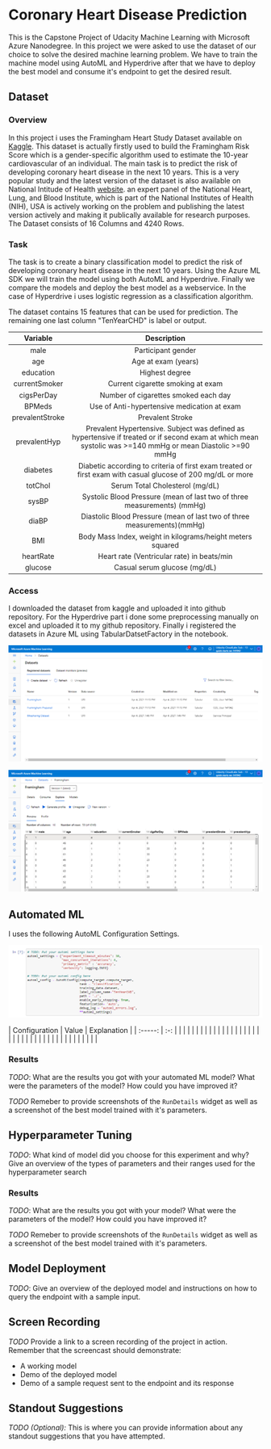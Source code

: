 
# Coronary Heart Disease Prediction

This is the Capstone Project of Udacity Machine Learning with Microsoft Azure Nanodegree. In this project we were asked to use the dataset of our choice to solve the desired machine learning problem. We have to train the machine model using AutoML and Hyperdrive after that we have to deploy the best model and consume it's endpoint to get the desired result.

## Dataset

### Overview

In this project i uses the Framingham Heart Study Dataset available on [Kaggle](https://www.kaggle.com/amanajmera1/framingham-heart-study-dataset). This dataset is actually firstly used to build the Framingham Risk Score which is a gender-specific algorithm used to estimate  the 10-year cardiovascular of an individual. The main task is to predict the risk of developing coronary heart disease in the next 10 years. This is a very popular study and the latest version of the dataset is also available on National Intitude of Health [website](https://biolincc.nhlbi.nih.gov/teaching/). an expert panel of the National Heart, Lung, and Blood Institute, which is part of the National Institutes of Health (NIH), USA is actively working on the problem and publishing the latest version actively and making it publically available for research purposes. The Dataset consists of 16 Columns and 4240 Rows. 

### Task

The task is to create a binary classification model to predict the risk of developing coronary heart disease in the next 10 years. Using the Azure ML SDK we will train the model using both AutoML and Hyperdrive. Finally we compare the models and deploy the best model as a webservice. In the case of Hyperdrive i uses logistic regression as a classification algorithm.

The dataset contains 15 features that can be used for prediction. The remaining one last column "TenYearCHD" is label or output.

| Variable | Description  |
| :-----: | :-: |
| male | Participant gender |
| age | Age at exam (years) |
| education | Highest degree |
| currentSmoker | Current cigarette smoking at exam |
| cigsPerDay| Number of cigarettes smoked each day |
| BPMeds | Use of Anti-hypertensive medication at exam |
| prevalentStroke | Prevalent Stroke |
| prevalentHyp | Prevalent Hypertensive. Subject was defined as hypertensive if treated or if second exam at which mean systolic was >=140 mmHg or mean Diastolic >=90 mmHg |
| diabetes | Diabetic according to criteria of first exam treated or first exam with casual glucose of 200 mg/dL or more |
| totChol | Serum Total Cholesterol (mg/dL) |
| sysBP | Systolic Blood Pressure (mean of last two of three measurements) (mmHg) |
| diaBP | Diastolic Blood Pressure (mean of last two of three measurements)(mmHg) |
| BMI | Body Mass Index, weight in kilograms/height meters squared |
| heartRate | Heart rate (Ventricular rate) in beats/min |
| glucose | Casual serum glucose (mg/dL) |

### Access

I downloaded the dataset from kaggle and uploaded it into github repository. For the Hyperdrive part i done some preprocessing manually on excel and uploaded it to my github repository. Finally i registered the datasets in Azure ML using TabularDatsetFactory in the notebook.

<p align="center">
  <img src="Screenshots/Datasets-Registered.PNG">
</p>

<p align="center">
  <img src="Screenshots/Datasets-Explore.PNG">
</p>

## Automated ML

I uses the following AutoML Configuration Settings.

<p align="center">
  <img src="Screenshots/AutoML-Configuration.PNG">
</p>

| Configuration | Value | Explanation |
| :-----: | :-: |
|  |  |  |
|  |  |  |
|  |  |  |
|  |  |  |
|  |  |  |
|  |  |  |
|  |  |  |
|  |  |  |
|  |  |  |
|  |  |  |

### Results
*TODO*: What are the results you got with your automated ML model? What were the parameters of the model? How could you have improved it?

*TODO* Remeber to provide screenshots of the `RunDetails` widget as well as a screenshot of the best model trained with it's parameters.

## Hyperparameter Tuning
*TODO*: What kind of model did you choose for this experiment and why? Give an overview of the types of parameters and their ranges used for the hyperparameter search


### Results
*TODO*: What are the results you got with your model? What were the parameters of the model? How could you have improved it?

*TODO* Remeber to provide screenshots of the `RunDetails` widget as well as a screenshot of the best model trained with it's parameters.

## Model Deployment
*TODO*: Give an overview of the deployed model and instructions on how to query the endpoint with a sample input.

## Screen Recording
*TODO* Provide a link to a screen recording of the project in action. Remember that the screencast should demonstrate:
- A working model
- Demo of the deployed  model
- Demo of a sample request sent to the endpoint and its response

## Standout Suggestions
*TODO (Optional):* This is where you can provide information about any standout suggestions that you have attempted.
